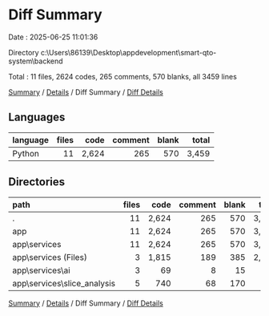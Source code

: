 # Diff Summary

Date : 2025-06-25 11:01:36

Directory c:\\Users\\86139\\Desktop\\appdevelopment\\smart-qto-system\\backend

Total : 11 files,  2624 codes, 265 comments, 570 blanks, all 3459 lines

[Summary](results.md) / [Details](details.md) / Diff Summary / [Diff Details](diff-details.md)

## Languages
| language | files | code | comment | blank | total |
| :--- | ---: | ---: | ---: | ---: | ---: |
| Python | 11 | 2,624 | 265 | 570 | 3,459 |

## Directories
| path | files | code | comment | blank | total |
| :--- | ---: | ---: | ---: | ---: | ---: |
| . | 11 | 2,624 | 265 | 570 | 3,459 |
| app | 11 | 2,624 | 265 | 570 | 3,459 |
| app\\services | 11 | 2,624 | 265 | 570 | 3,459 |
| app\\services (Files) | 3 | 1,815 | 189 | 385 | 2,389 |
| app\\services\\ai | 3 | 69 | 8 | 15 | 92 |
| app\\services\\slice_analysis | 5 | 740 | 68 | 170 | 978 |

[Summary](results.md) / [Details](details.md) / Diff Summary / [Diff Details](diff-details.md)